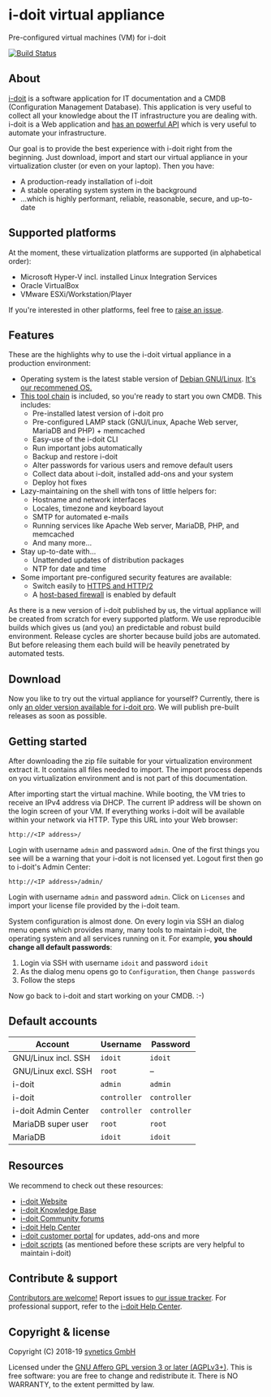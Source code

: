 # i-doit virtual appliance

Pre-configured virtual machines (VM) for i-doit

[![Build Status](https://travis-ci.org/bheisig/i-doit-appliance.svg?branch=master)](https://travis-ci.org/bheisig/i-doit-appliance)

## About

[i-doit](https://i-doit.com) is a software application for IT documentation and a CMDB (Configuration Management Database). This application is very useful to collect all your knowledge about the IT infrastructure you are dealing with. i-doit is a Web application and [has an powerful API](https://kb.i-doit.com/pages/viewpage.action?pageId=37355644) which is very useful to automate your infrastructure.

Our goal is to provide the best experience with i-doit right from the beginning. Just download, import and start our virtual appliance in your virtualization cluster (or even on your laptop). Then you have:

-   A production-ready installation of i-doit
-   A stable operating system system in the background
-   …which is highly performant, reliable, reasonable, secure, and up-to-date

## Supported platforms

At the moment, these virtualization platforms are supported (in alphabetical order):

-   Microsoft Hyper-V incl. installed Linux Integration Services
-   Oracle VirtualBox
-   VMware ESXi/Workstation/Player

If you're interested in other platforms, feel free to [raise an issue](https://github.com/bheisig/i-doit-appliance/issues).

## Features

These are the highlights why to use the i-doit virtual appliance in a production environment:

-   Operating system is the latest stable version of [Debian GNU/Linux](https://debian.org/). [It's our recommened OS.](https://kb.i-doit.com/display/en/System+Requirements)
-   [This tool chain](https://github.com/bheisig/i-doit-scripts) is included, so you're ready to start you own CMDB. This includes:
    -   Pre-installed latest version of i-doit pro
    -   Pre-configured LAMP stack (GNU/Linux, Apache Web server, MariaDB and PHP) + memcached
    -   Easy-use of the i-doit CLI
    -   Run important jobs automatically
    -   Backup and restore i-doit
    -   Alter passwords for various users and remove default users
    -   Collect data about i-doit, installed add-ons and your system
    -   Deploy hot fixes
-   Lazy-maintaining on the shell with tons of little helpers for:
    -   Hostname and network interfaces
    -   Locales, timezone and keyboard layout
    -   SMTP for automated e-mails
    -   Running services like Apache Web server, MariaDB, PHP, and memcached
    -   And many more…
-   Stay up-to-date with…
    -   Unattended updates of distribution packages
    -   NTP for date and time
-   Some important pre-configured security features are available:
    -   Switch easily to [HTTPS and HTTP/2](docs/secure-web-server.md)
    -   A [host-based firewall](docs/firewall.md) is enabled by default

As there is a new version of i-doit published by us, the virtual appliance will be created from scratch for every supported platform. We use reproducible builds which gives us (and you) an predictable and robust build environment. Release cycles are shorter because build jobs are automated. But before releasing them each build will be heavily penetrated by automated tests.

## Download

Now you like to try out the virtual appliance for yourself? Currently, there is only [an older version available for i-doit pro](https://www.i-doit.com/en/trial-version/). We will publish pre-built releases as soon as possible.

## Getting started

After downloading the zip file suitable for your virtualization environment extract it. It contains all files needed to import. The import process depends on you virtualization environment and is not part of this documentation.

After importing start the virtual machine. While booting, the VM tries to receive an IPv4 address via DHCP. The current IP address will be shown on the login screen of your VM. If everything works i-doit will be available within your network via HTTP. Type this URL into your Web browser:

~~~
http://<IP address>/
~~~

Login with username `admin` and password `admin`. One of the first things you see will be a warning that your i-doit is not licensed yet. Logout first then go to i-doit's Admin Center:

~~~
http://<IP address>/admin/
~~~

Login with username `admin` and password `admin`. Click on `Licenses` and import your license file provided by the i-doit team.

System configuration is almost done. On every login via SSH an dialog menu opens which provides many, many tools to maintain i-doit, the operating system and all services running on it. For example, **you should change all default passwords**:

1.  Login via SSH with username `idoit` and password `idoit`
2.  As the dialog menu opens go to `Configuration`, then `Change passwords`
3.  Follow the steps

Now go back to i-doit and start working on your CMDB. :-)

## Default accounts

| Account               | Username      | Password      |
| --------------------- | ------------- | ------------- |
| GNU/Linux incl. SSH   | `idoit`       | `idoit`       |
| GNU/Linux excl. SSH   | `root`        | –             |
| i-doit                | `admin`       | `admin`       |
| i-doit                | `controller`  | `controller`  |
| i-doit Admin Center   | `controller`  | `controller`  |
| MariaDB super user    | `root`        | `root`        |
| MariaDB               | `idoit`       | `idoit`       |

## Resources

We recommend to check out these resources:

-   [i-doit Website](https://i-doit.com/)
-   [i-doit Knowledge Base](https://kb.i-doit.com/)
-   [i-doit Community forums](https://community.i-doit.com/)
-   [i-doit Help Center](https://help.i-doit.com/)
-   [i-doit customer portal](https://login.i-doit.com) for updates, add-ons and more
-   [i-doit scripts](https://github.com/bheisig/i-doit-scripts) (as mentioned before these scripts are very helpful to maintain i-doit)

## Contribute & support

[Contributors are welcome!](CONTRIBUTING.md) Report issues to [our issue tracker](https://github.com/bheisig/i-doit-appliance/issues). For professional support, refer to the [i-doit Help Center](https://help.i-doit.com/).

## Copyright & license

Copyright (C) 2018-19 [synetics GmbH](https://i-doit.com/)

Licensed under the [GNU Affero GPL version 3 or later (AGPLv3+)](https://gnu.org/licenses/agpl.html). This is free software: you are free to change and redistribute it. There is NO WARRANTY, to the extent permitted by law.
